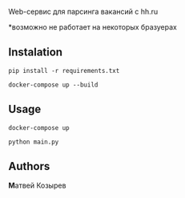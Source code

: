 Web-сервис для парсинга вакансий с hh.ru

*возможно не работает на некоторых бразуерах

## Instalation
```
pip install -r requirements.txt
```
```
docker-compose up --build
```
## Usage
```
docker-compose up
```
```
python main.py
```
## Authors
**М**атвей Козырев
